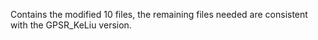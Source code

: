 Contains the modified 10 files, the remaining files needed are consistent with the GPSR_KeLiu version.

